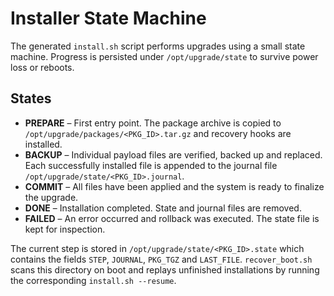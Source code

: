 # Installer State Machine

The generated `install.sh` script performs upgrades using a small
state machine.  Progress is persisted under `/opt/upgrade/state` to
survive power loss or reboots.

## States

* **PREPARE** – First entry point. The package archive is copied to
  `/opt/upgrade/packages/<PKG_ID>.tar.gz` and recovery hooks are
  installed.
* **BACKUP** – Individual payload files are verified, backed up and
  replaced. Each successfully installed file is appended to the journal
  file `/opt/upgrade/state/<PKG_ID>.journal`.
* **COMMIT** – All files have been applied and the system is ready to
  finalize the upgrade.
* **DONE** – Installation completed. State and journal files are
  removed.
* **FAILED** – An error occurred and rollback was executed. The state
  file is kept for inspection.

The current step is stored in `/opt/upgrade/state/<PKG_ID>.state` which
contains the fields `STEP`, `JOURNAL`, `PKG_TGZ` and `LAST_FILE`.
`recover_boot.sh` scans this directory on boot and replays unfinished
installations by running the corresponding `install.sh --resume`.
